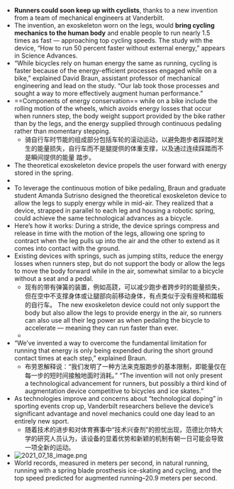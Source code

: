 - **Runners could soon keep up with cyclists**, thanks to a new invention from a team of mechanical engineers at Vanderbilt.
- The invention, an exoskeleton worn on the legs, would **bring cycling mechanics to the human body** and enable people to run nearly 1.5 times as fast — approaching top cycling speeds. The study with the device, “How to run 50 percent faster without external energy,” appears in Science Advances.
- “While bicycles rely on human energy the same as running, cycling is faster because of the energy-efficient processes engaged while on a bike,” explained David Braun, assistant professor of mechanical engineering and lead on the study. “Our lab took those processes and sought a way to more effectively augment human performance.”
- ==Components of energy conservation== while on a bike include the rolling motion of the wheels, which avoids energy losses that occur when runners step, the body weight support provided by the bike rather than by the legs, and the energy supplied through continuous pedaling rather than momentary stepping.
  - 骑自行车时节能的组成部分包括车轮的滚动运动，以避免跑步者踩踏时发生的能量损失，自行车而不是腿提供的体重支撑，以及通过连续踩踏而不是瞬间提供的能量 踏步。
- The theoretical exoskeleton device propels the user forward with energy stored in the spring.
-
- To leverage the continuous motion of bike pedaling, Braun and graduate student Amanda Sutrisno designed the theoretical exoskeleton device to allow the legs to supply energy while in mid-air. 
  They realized that a device, strapped in parallel to each leg and housing a robotic spring, could achieve the same technological advances as a bicycle.
- Here’s how it works: During a stride, the device springs compress and release in time with the motion of the legs, allowing one spring to contract when the leg pulls up into the air and the other to extend as it comes into contact with the ground.
- Existing devices with springs, such as jumping stilts, reduce the energy losses when runners step, but do not support the body or allow the legs to move the body forward while in the air, somewhat similar to a bicycle without a seat and a pedal. 
  - 现有的带有弹簧的装置，例如高跷，可以减少跑步者跨步时的能量损失，但在空中不支撑身体或让腿部向前移动身体，有点类似于没有座椅和踏板的自行车。
  The new exoskeleton device could not only support the body but also allow the legs to provide energy in the air, so runners can also use all their leg power as when pedaling the bicycle to accelerate — meaning they can run faster than ever.
  -
- “We’ve invented a way to overcome the fundamental limitation for running that energy is only being expended during the short ground contact times at each step,” explained Braun. 
  - 布劳恩解释说：“我们发明了一种方法来克服跑步的基本限制，即能量仅在每一步的短时间接触地面时消耗。”
  “The invention will not only present a technological advancement for runners, but possibly a third kind of augmentation device competitive to bicycles and ice skates.”
- As technologies improve and concerns about “technological doping” in sporting events crop up, Vanderbilt researchers believe the device’s significant advantage and novel mechanics could one day lead to an entirely new sport. 
  - 随着技术的进步和对体育赛事中“技术兴奋剂”的担忧出现，范德比尔特大学的研究人员认为，该设备的显着优势和新颖的机制有朝一日可能会导致一项全新的运动。
- ![2021_07_18_image.png](https://cdn.logseq.com/%2Fc15b201a-227a-4f6b-aebf-92b9206a58c229944bab-591c-438b-9b9e-323c8312addc2021_07_18_image.png?Expires=4780230734&Signature=MZvWhAQgLxUjzYKwjMCY1SNwzsxe65xqe~P-fntZGAiZiovEAUQH1Nmo0aZbgHXFbMlYylqCdLo4FtBNFxaKNdob599H2SQ5e-qhy8ejtmluZVCNf8PYSnbBzCno3fa5RFuf-hkoW6Xu~nIgTEiCbI7UgOSHYidiD~svqYeKng7X122tj4EvwOGp-3uiU1L1AjoZCb~7KtEukLJDtTwHM9sLJEhi-fi9di~oMolPhBrNulBWx3JyJ4D64EHRfnh9rP6qnCDS5xAxXBt5u0uzw04mmFkriKUYgD0ADZ61V4cM-euSYwGCnKnWoUeG3L-cds2eTG5ljgiPQFFnMm4fIQ__&Key-Pair-Id=APKAJE5CCD6X7MP6PTEA)
- World records, measured in meters per second, in natural running, running with a spring blade prosthesis  ice-skating and cycling,  and the top speed predicted for augmented running–20.9 meters per second.